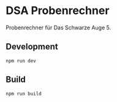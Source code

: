 # DSA Probenrechner

Probenrechner für Das Schwarze Auge 5.

## Development

```
npm run dev
```

## Build

```
npm run build
```
